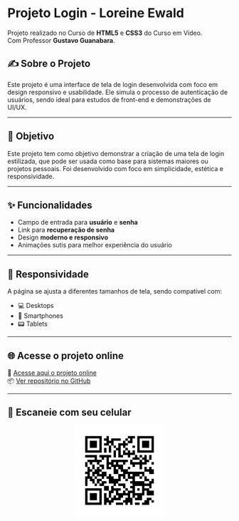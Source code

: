 # Projeto Login - Loreine Ewald

Projeto realizado no Curso de <strong>HTML5</strong> e <strong>CSS3</strong> do Curso em Vídeo.<br>
Com Professor <strong>Gustavo Guanabara</strong>.

## ✍️ Sobre o Projeto

Este projeto é uma interface de tela de login desenvolvida com foco em design responsivo e usabilidade. Ele simula o processo de autenticação de usuários, sendo ideal para estudos de front-end e demonstrações de UI/UX.

---

## 🎯 Objetivo

Este projeto tem como objetivo demonstrar a criação de uma tela de login estilizada, que pode ser usada como base para sistemas maiores ou projetos pessoais. Foi desenvolvido com foco em simplicidade, estética e responsividade.

---

## ✨ Funcionalidades

- Campo de entrada para **usuário** e **senha**
- Link para **recuperação de senha**
- Design **moderno e responsivo**
- Animações sutis para melhor experiência do usuário

---

## 📱 Responsividade

A página se ajusta a diferentes tamanhos de tela, sendo compatível com:

- 💻 Desktops
- 📱 Smartphones
- 📟 Tablets

---

## 🌐 Acesse o projeto online

🔗 [Acesse aqui o projeto online](https://loreineewald.github.io/projeto-login/)<br>
📦 [Ver repositório no GitHub](https://github.com/Loreineewald/projeto-login)

---

## 📱 Escaneie com seu celular

<p align="center">
  <img src="./qr_code_projeto_login.png" alt="QR Code Projeto Login" width="200">
</p>
